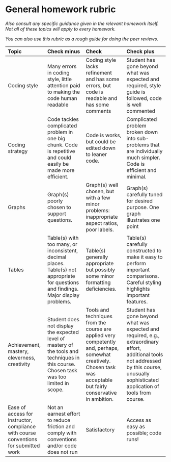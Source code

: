 # General homework rubric

*Also consult any specific guidance given in the relevant homework itself. Not all of these topics will apply to every homework.*

*You can also use this rubric as a rough guide for doing the peer reviews.*

| Topic                                                                                | Check minus                                                                                                                              | Check                                                                                                                                                                | Check plus                                                                                                                                                                                   |
|:----------------|:-----------------|:-----------------|:---------------------|
| Coding style                                                                         | Many errors in coding style, little attention paid to making the code human readable                                                     | Coding style lacks refinement and has some errors, but code is readable and has some comments                                                                        | Student has gone beyond what was expected and required, style guide is followed, code is well commented                                                                                      |
| Coding strategy                                                                      | Code tackles complicated problem in one big chunk. Code is repetitive and could easily be made more efficient.                           | Code is works, but could be edited down to leaner code.                                                                                                              | Complicated problem broken down into sub-problems that are individually much simpler. Code is efficient and minimal.                                                                         |
| Graphs                                                                               | Graph(s) poorly chosen to support questions.                                                                                             | Graph(s) well chosen, but with a few minor problems: inappropriate aspect ratios, poor labels.                                                                       | Graph(s) carefully tuned for desired purpose. One graph illustrates one point                                                                                                                |
| Tables                                                                               | Table(s) with too many, or inconsistent, decimal places. Table(s) not appropriate for questions and findings. Major display problems.    | Table(s) generally appropriate but possibly some minor formatting deficiencies.                                                                                      | Table(s) carefully constructed to make it easy to perform important comparisons. Careful styling highlights important features.                                                              |
| Achievement, mastery, cleverness, creativity                                         | Student does not display the expected level of mastery of the tools and techniques in this course. Chosen task was too limited in scope. | Tools and techniques from the course are applied very competently and, perhaps, somewhat creatively. Chosen task was acceptable but fairly conservative in ambition. | Student has gone beyond what was expected and required, e.g., extraordinary effort, additional tools not addressed by this course, unusually sophisticated application of tools from course. |
| Ease of access for instructor, compliance with course conventions for submitted work | Not an earnest effort to reduce friction and comply with conventions and/or code does not run                                            | Satisfactory                                                                                                                                                         | Access as easy as possible; code runs!                                                                                                                                                       |
